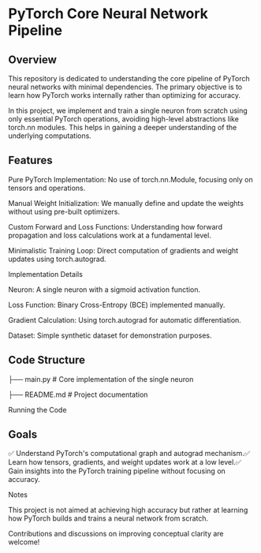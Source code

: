 # PyTorch Core Neural Network Pipeline

## Overview

This repository is dedicated to understanding the core pipeline of PyTorch neural networks with minimal dependencies. The primary objective is to learn how PyTorch works internally rather than optimizing for accuracy.

In this project, we implement and train a single neuron from scratch using only essential PyTorch operations, avoiding high-level abstractions like torch.nn modules. This helps in gaining a deeper understanding of the underlying computations.

## Features

Pure PyTorch Implementation: No use of torch.nn.Module, focusing only on tensors and operations.

Manual Weight Initialization: We manually define and update the weights without using pre-built optimizers.

Custom Forward and Loss Functions: Understanding how forward propagation and loss calculations work at a fundamental level.

Minimalistic Training Loop: Direct computation of gradients and weight updates using torch.autograd.

Implementation Details

Neuron: A single neuron with a sigmoid activation function.

Loss Function: Binary Cross-Entropy (BCE) implemented manually.

Gradient Calculation: Using torch.autograd for automatic differentiation.

Dataset: Simple synthetic dataset for demonstration purposes.

## Code Structure

├── main.py          # Core implementation of the single neuron

├── README.md        # Project documentation

Running the Code


## Goals

✅ Understand PyTorch's computational graph and autograd mechanism.✅ Learn how tensors, gradients, and weight updates work at a low level.✅ Gain insights into the PyTorch training pipeline without focusing on accuracy.

Notes

This project is not aimed at achieving high accuracy but rather at learning how PyTorch builds and trains a neural network from scratch.

Contributions and discussions on improving conceptual clarity are welcome!
